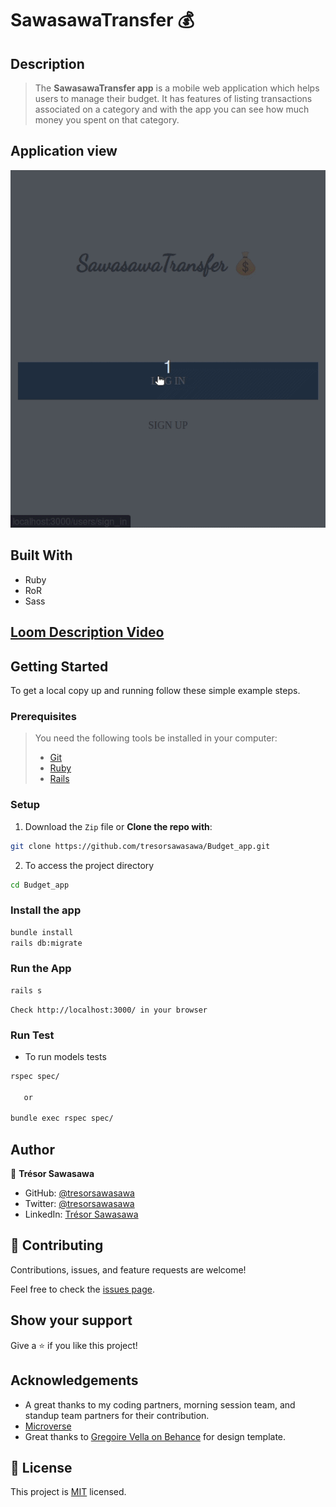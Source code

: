 # SawasawaTransfer 💰

## Description

> The **SawasawaTransfer app** is a mobile web application which helps users to manage their budget. It has features of listing transactions associated on a category and with the app you can see how much money you spent on that category.

## Application view
![Budget_app](./public/Documentation/budget_app.gif)

## Built With

- Ruby
- RoR
- Sass

## [Loom Description Video](https://www.loom.com/share/7da3e6ee7f88424b9d09492d582329d5)

## Getting Started

To get a local copy up and running follow these simple example steps.

### Prerequisites

> You need the following tools be installed in your computer:
>
> - [Git](https://www.linode.com/docs/guides/how-to-install-git-on-linux-mac-and-windows/)
> - [Ruby](https://github.com/microverseinc/curriculum-ruby/blob/main/simple-ruby/articles/ruby_installation_instructions.md)
> - [Rails](https://www.tutorialspoint.com/ruby-on-rails/rails-installation.htm)

### Setup

1. Download the `Zip` file or **Clone the repo with**:

```bash
git clone https://github.com/tresorsawasawa/Budget_app.git
```

2. To access the project directory

```bash
cd Budget_app
```

### Install the app

```bash
bundle install
rails db:migrate
```

### Run the App

```bash
rails s
```

```
Check http://localhost:3000/ in your browser
```

### Run Test

- To run models tests
```bash
rspec spec/

   or

bundle exec rspec spec/
```

## Author

👤 **Trésor Sawasawa**

- GitHub: [@tresorsawasawa](https://github.com/tresorsawasawa)
- Twitter: [@tresorsawasawa](https://twitter.com/TresorSawasawa)
- LinkedIn: [Trésor Sawasawa](https://www.linkedin.com/in/tresor-sawasawa/)

## 🤝 Contributing

Contributions, issues, and feature requests are welcome!

Feel free to check the [issues page](https://github.com/tresorsawasawa/Budget_app/issues).

## Show your support

Give a ⭐️ if you like this project!

## Acknowledgements

- A great thanks to my coding partners, morning session team, and standup team partners for their contribution.
- [Microverse](https://www.microverse.org/)
- Great thanks to [Gregoire Vella on Behance](https://www.behance.net/gallery/19759151/Snapscan-iOs-design-and-branding?tracking_source=) for design template.

## 📝 License

This project is [MIT](./LICENSE) licensed.
